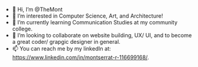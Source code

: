 - 👋 Hi, I’m @TheMont
- 👀 I’m interested in Computer Science, Art, and Architecture!
- 🌱 I’m currently learning Communication Studies at my community college.
- 💞️ I’m looking to collaborate on website building, UX/ UI, and to become a great coder/ grapgic designer in general.
- 📫 You can reach me by my linkedIn at: https://www.linkedin.com/in/montserrat-r-116699168/.

<!---
TheMont/TheMont is a ✨ special ✨ repository because its `README.md` (this file) appears on your GitHub profile.
You can click the Preview link to take a look at your changes.
--->
